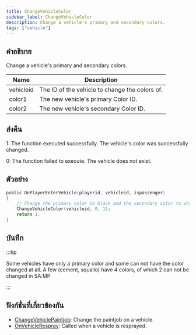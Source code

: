 ```yaml
---
title: ChangeVehicleColor
sidebar_label: ChangeVehicleColor
description: Change a vehicle's primary and secondary colors.
tags: ["vehicle"]
---
```


## คำอธิบาย

Change a vehicle's primary and secondary colors.

| Name      | Description                                    |
| --------- | ---------------------------------------------- |
| vehicleid | The ID of the vehicle to change the colors of. |
| color1    | The new vehicle's primary Color ID.            |
| color2    | The new vehicle's secondary Color ID.          |

## ส่งคืน

1: The function executed successfully. The vehicle's color was successfully changed.

0: The function failed to execute. The vehicle does not exist.

## ตัวอย่าง

```c
public OnPlayerEnterVehicle(playerid, vehicleid, ispassenger)
{
    // Change the primary color to black and the secondary color to white
    ChangeVehicleColor(vehicleid, 0, 1);
    return 1;
}
```

## บันทึก

:::tip

Some vehicles have only a primary color and some can not have the color changed at all. A few (cement, squallo) have 4 colors, of which 2 can not be changed in SA:MP

:::

## ฟังก์ชั่นที่เกี่ยวข้องกัน

- [ChangeVehiclePaintjob](../../scripting/functions/ChangeVehiclePaintjob.md): Change the paintjob on a vehicle.
- [OnVehicleRespray](../../scripting/callbacks/OnVehicleRespray.md): Called when a vehicle is resprayed.
